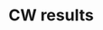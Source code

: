 <script setup>
import CWTable from '.vitepress/components/CWTable.vue'

</script>

# CW results

<CWTable/>
